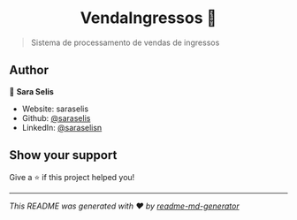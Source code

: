 <h1 align="center">VendaIngressos 👋</h1>
<p>
</p>

> Sistema de processamento de vendas de ingressos

## Author

👤 **Sara Selis**

* Website: saraselis
* Github: [@saraselis](https://github.com/saraselis)
* LinkedIn: [@saraselisn](https://linkedin.com/in/saraselisn)

## Show your support

Give a ⭐️ if this project helped you!

***
_This README was generated with ❤️ by [readme-md-generator](https://github.com/kefranabg/readme-md-generator)_
